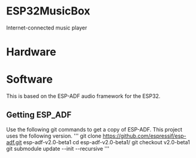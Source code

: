 # ESP32MusicBox
Internet-connected music player

# Hardware

# Software
This is based on the ESP-ADF audio framework for the ESP32.

## Getting ESP_ADF
Use the following git commands to get a copy of ESP-ADF. This project uses the following version.
'''
git clone https://github.com/espressif/esp-adf.git esp-adf-v2.0-beta1
cd esp-adf-v2.0-beta1/
git checkout v2.0-beta1
git submodule update --init --recursive
'''
